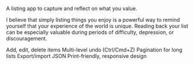 A listing app to capture and reflect on what you value.

I believe that simply listing things you enjoy is a powerful way to remind yourself that your experience of the world is unique.
Reading back your list can be especially valuable during periods of difficulty, depression, or discouragement.

Add, edit, delete items
Multi-level undo (Ctrl/Cmd+Z)
Pagination for long lists
Export/import JSON
Print-friendly, responsive design

